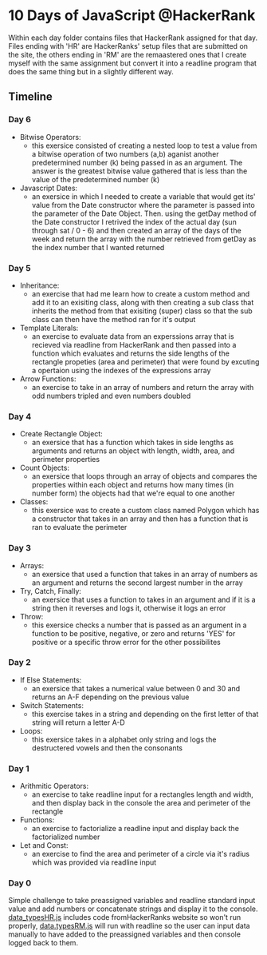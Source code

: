 # 10 Days of JavaScript @HackerRank
Within each day folder contains files that HackerRank assigned for that day. Files ending with 'HR' are HackerRanks' setup files that are submitted on the site, the others ending in 'RM' are the remaastered ones that I create myself with the same assignment but convert it into a readline program that does the same thing but in a slightly different way.
## Timeline
### Day 6
- Bitwise Operators:
    - this exersice consisted of creating a nested loop to test a value from a bitwise operation of two numbers (a,b) aganist another predetermined number (k) being passed in as an argument. The answer is the greatest bitwise value gathered that is less than the value of the predetermined number (k)
- Javascript Dates:
    - an exersice in which I needed to create a variable that would get its' value from the Date constructor where the parameter is passed into the parameter of the Date Object. Then. using the getDay method of the Date constructor I retrived the index of the actual day (sun through sat / 0 - 6) and then created an array of the days of the week and return the array with the number retrieved from getDay as the index number that I wanted returned 

### Day 5
- Inheritance:
    - an exercise that had me learn how to create a custom method and add it to an exisiting class, along with then creating a sub class that inherits the method from that exisiting (super) class so that the sub class can then have the method ran for it's output
- Template Literals:
    - an exercise to evaluate data from an experssions array that is recieved via readline from HackerRank and then passed into a function which evaluates and returns the side lengths of the rectangle propeties (area and perimeter) that were found by excuting a opertaion using the indexes of the expressions array
- Arrow Functions:
    - an exercise to take in an array of numbers and return the array with odd numbers tripled and even numbers doubled

### Day 4
- Create Rectangle Object:
    - an exersice that has a function which takes in side lengths as arguments and returns an object with length, width, area, and perimeter properties
- Count Objects:
    - an exersice that loops through an array of objects and compares the properties within each object and returns how many times (in number form) the objects had that we're equal to one another
- Classes:
    - this exersice was to create a custom class named Polygon which has a constructor that takes in an array and then has a function that is ran to evaluate the perimeter

### Day 3
- Arrays:
    - an exersice that used a function that takes in an array of numbers as an argument and returns the second largest number in the array
- Try, Catch, Finally:
    - an exersice that uses a function to takes in an argument and if it is a string then it reverses and logs it, otherwise it logs an error
- Throw:
    - this exersice checks a number that is passed as an argument in a function to be positive, negative, or zero and returns 'YES' for positive or a specific throw error for the other possibilites

### Day 2
- If Else Statements:
    - an exersice that takes a numerical value between 0 and 30 and returns an A-F depending on the previous value
- Switch Statements:
    - this exercise takes in a string and depending on the first letter of that string will return a letter A-D
- Loops:
    - this exersice takes in a alphabet only string and logs the destructered vowels and then the consonants

### Day 1
- Arithmitic Operators:
    - an exercise to take readline input for a rectangles length and width, and then display back in the console the area and perimeter of the rectangle
- Functions:
    - an exercise to factorialize a readline input and display back the factorialized number
- Let and Const:
    - an exercise to find the area and perimeter of a circle via it's radius which was provided via readline input

### Day 0
Simple challenge to take preassigned variables and readline standard input value and add numbers or concatenate strings and display it to the console. [data_typesHR.js](https://github.com/ChristianPari/10-Days-of-JS/blob/master/day0/data_typesHR.js) includes code fromHackerRanks website so won't run properly, [data.typesRM.js](https://github.com/ChristianPari/10-Days-of-JS/blob/master/day0/data_typesRM.js) will run with readline so the user can input data manually to have added to the preassigned variables and then console logged back to them.